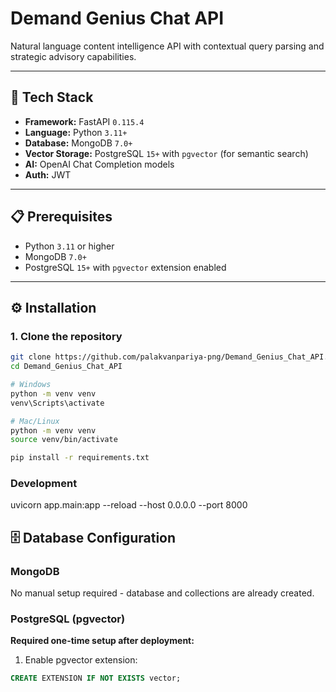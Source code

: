 # Demand Genius Chat API

Natural language content intelligence API with contextual query parsing and strategic advisory capabilities.

---

## 🚀 Tech Stack
- **Framework:** FastAPI `0.115.4`  
- **Language:** Python `3.11+`  
- **Database:** MongoDB `7.0+`  
- **Vector Storage:** PostgreSQL `15+` with `pgvector` (for semantic search)  
- **AI:** OpenAI Chat Completion models  
- **Auth:** JWT  

---

## 📋 Prerequisites
- Python `3.11` or higher  
- MongoDB `7.0+`  
- PostgreSQL `15+` with `pgvector` extension enabled   

---

## ⚙️ Installation

### 1. Clone the repository
```bash
git clone https://github.com/palakvanpariya-png/Demand_Genius_Chat_API.git
cd Demand_Genius_Chat_API

# Windows
python -m venv venv
venv\Scripts\activate

# Mac/Linux
python -m venv venv
source venv/bin/activate

pip install -r requirements.txt
```
### Development

uvicorn app.main:app --reload --host 0.0.0.0 --port 8000

## 🗄️ Database Configuration

### MongoDB
No manual setup required - database and collections are already created.

### PostgreSQL (pgvector)
**Required one-time setup after deployment:**

1. Enable pgvector extension:
```sql
CREATE EXTENSION IF NOT EXISTS vector;
```
